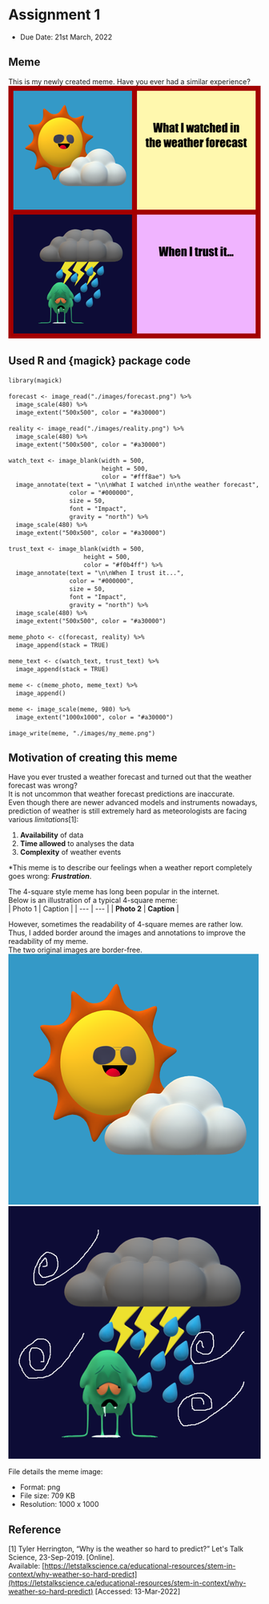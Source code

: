 # Assignment 1
* Due Date: 21st March, 2022

## Meme
This is my newly created meme. Have you ever had a similar experience?
![my_meme](/images/my_meme.png)
## Used R and {magick} package code
```
library(magick)

forecast <- image_read("./images/forecast.png") %>%
  image_scale(480) %>%
  image_extent("500x500", color = "#a30000")

reality <- image_read("./images/reality.png") %>%
  image_scale(480) %>%
  image_extent("500x500", color = "#a30000")

watch_text <- image_blank(width = 500,
                          height = 500,
                          color = "#fff8ae") %>%
  image_annotate(text = "\n\nWhat I watched in\nthe weather forecast",
                 color = "#000000",
                 size = 50,
                 font = "Impact",
                 gravity = "north") %>%
  image_scale(480) %>%
  image_extent("500x500", color = "#a30000")

trust_text <- image_blank(width = 500,
                     height = 500,
                     color = "#f0b4ff") %>%
  image_annotate(text = "\n\nWhen I trust it...",
                 color = "#000000",
                 size = 50,
                 font = "Impact",
                 gravity = "north") %>%
  image_scale(480) %>%
  image_extent("500x500", color = "#a30000")

meme_photo <- c(forecast, reality) %>%
  image_append(stack = TRUE)

meme_text <- c(watch_text, trust_text) %>%
  image_append(stack = TRUE)

meme <- c(meme_photo, meme_text) %>%
  image_append()

meme <- image_scale(meme, 980) %>%
  image_extent("1000x1000", color = "#a30000")

image_write(meme, "./images/my_meme.png")
```
## Motivation of creating this meme
Have you ever trusted a weather forecast and turned out that the weather forecast was wrong?  
It is not uncommon that weather forecast predictions are inaccurate.  
Even though there are newer advanced models and instruments nowadays, prediction of weather is still extremely hard as meteorologists are facing various *limitations*[1]:   
1. **Availability** of data
2. **Time allowed** to analyses the data
3. **Complexity** of weather events  

*This meme is to describe our feelings when a weather report completely goes wrong: ***Frustration***.  

The 4-square style meme has long been popular in the internet.  
Below is an illustration of a typical 4-square meme:  
| Photo 1 | Caption |
| --- | --- |
| **Photo 2** | **Caption** |

However, sometimes the readability of 4-square memes are rather low. Thus, I added border around the images and annotations to improve the readability of my meme.  
The two original images are border-free.  
![](/images/forecast.png)
![](/images/reality.png)  

File details the meme image:
* Format: png
* File size: 709 KB
* Resolution: 1000 x 1000

## Reference
[1] Tyler Herrington, “Why is the weather so hard to predict?” Let's Talk Science, 23-Sep-2019. [Online].  
Available: [https://letstalkscience.ca/educational-resources/stem-in-context/why-weather-so-hard-predict](https://letstalkscience.ca/educational-resources/stem-in-context/why-weather-so-hard-predict) [Accessed: 13-Mar-2022]
